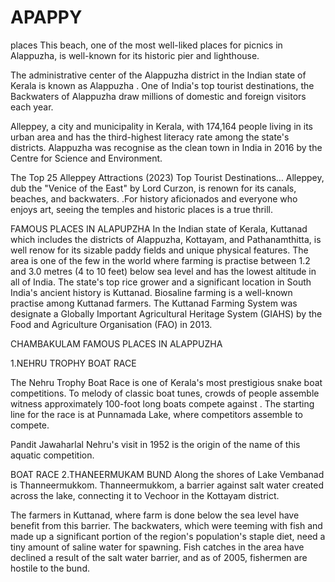 # APAPPY
places
This beach, one of the most well-liked places for picnics in Alappuzha, is well-known for its historic pier and lighthouse.

The administrative center of the Alappuzha district in the Indian state of Kerala is known as Alappuzha . One of India's top tourist destinations, the Backwaters of Alappuzha draw millions of domestic and foreign visitors each year.

Alleppey, a city and municipality in Kerala, with 174,164 people living in its urban area and has the third-highest literacy rate among the state's districts. Alappuzha was recognise as the clean town in India in 2016 by the Centre for Science and Environment.

The Top 25 Alleppey Attractions (2023) Top Tourist Destinations…
Alleppey, dub the "Venice of the East" by Lord Curzon, is renown for its canals, beaches, and backwaters. .For history aficionados and everyone who enjoys art, seeing the temples and historic places is a true thrill.

FAMOUS PLACES IN ALAPUPZHA
In the Indian state of Kerala, Kuttanad which includes the districts of Alappuzha, Kottayam, and Pathanamthitta, is well renow for its sizable paddy fields and unique physical features. The area is one of the few in the world where farming is practise between 1.2 and 3.0 metres (4 to 10 feet) below sea level and has the lowest altitude in all of India. The state's top rice grower and a significant location in South India's ancient history is Kuttanad. Biosaline farming is a well-known practise among Kuttanad farmers. The Kuttanad Farming System was designate a Globally Important Agricultural Heritage System (GIAHS) by the Food and Agriculture Organisation (FAO) in 2013.

CHAMBAKULAM
FAMOUS PLACES IN ALAPPUZHA

1.NEHRU TROPHY BOAT RACE

The Nehru Trophy Boat Race is one of Kerala's most prestigious snake boat competitions. To melody of classic boat tunes, crowds of people assemble witness approximately 100-foot long boats compete against . The starting line for the race is at Punnamada Lake, where competitors assemble to compete.

Pandit Jawaharlal Nehru's visit in 1952 is the origin of the name of this aquatic competition.


BOAT RACE
2.THANEERMUKAM BUND
Along the shores of Lake Vembanad is Thanneermukkom. Thanneermukkom, a barrier against salt water created across the lake, connecting it to Vechoor in the Kottayam district.

The farmers in Kuttanad, where farm is done below the sea level have benefit from this barrier. The backwaters, which were teeming with fish and made up a significant portion of the region's population's staple diet, need a tiny amount of saline water for spawning. Fish catches in the area have declined a result of the salt water barrier, and as of 2005, fishermen are hostile to the bund.
